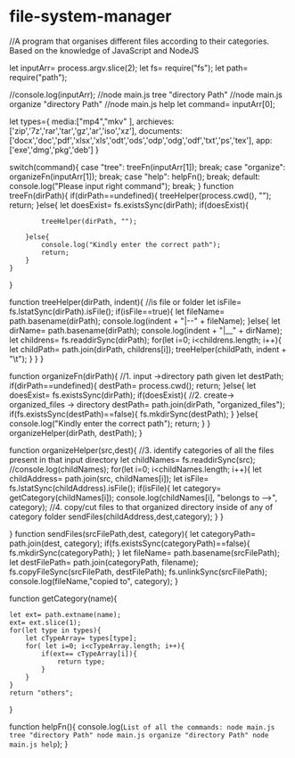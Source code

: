 # file-system-manager
//A program that organises different files according to their categories. Based on the knowledge of JavaScript and NodeJS

let inputArr= process.argv.slice(2);
let fs= require("fs");
let path= require("path");

//console.log(inputArr);
//node main.js tree "directory Path"
//node main.js organize "directory Path"
//node main.js help
let command= inputArr[0];

let types={
      media:["mp4","mkv" ],
      archieves:['zip','7z','rar','tar','gz','ar','iso','xz'],
      documents:['docx','doc','pdf','xlsx','xls','odt','ods','odp','odg','odf','txt','ps','tex'],
      app:['exe','dmg','pkg','deb']
}

switch(command){
    case "tree":
        treeFn(inputArr[1]);
        break;
case "organize":
        organizeFn(inputArr[1]);
        break;
case "help":
        helpFn();
        break;
default:
    console.log("Please input right command");
    break;
}
function treeFn(dirPath){
    if(dirPath==undefined){
        treeHelper(process.cwd(), "");
        return;
    }else{
        let doesExist= fs.existsSync(dirPath);
        if(doesExist){
            
            treeHelper(dirPath, "");

        }else{
            console.log("Kindly enter the correct path");
            return; 
        }
    }
}

function treeHelper(dirPath, indent){
    //is file or folder
    let isFile= fs.lstatSync(dirPath).isFile();
    if(isFile==true){
        let fileName= path.basename(dirPath);
        console.log(indent + "|--" + fileName);
    }else{
        let dirName= path.basename(dirPath);
        console.log(indent + "|__" + dirName);
        let childrens= fs.readdirSync(dirPath);
        for(let i=0; i<childrens.length; i++){
            let childPath= path.join(dirPath, childrens[i]);
            treeHelper(childPath, indent + "\t");
        } 
    }
}

function organizeFn(dirPath){
    //1. input ->directory path given
    let destPath;
    if(dirPath==undefined){
        destPath= process.cwd();
        return;
    }else{
        let doesExist= fs.existsSync(dirPath);
        if(doesExist){
            //2. create-> organized_files -> directory
            destPath= path.join(dirPath, "organized_files");
            if(fs.existsSync(destPath)==false){
                fs.mkdirSync(destPath);
            }
        }else{
            console.log("Kindly enter the correct path");
            return; 
        }
    }
    organizeHelper(dirPath, destPath);
}

function organizeHelper(src,dest){
//3. identify categories of all the files present in that input directory
let childNames= fs.readdirSync(src);
//console.log(childNames);
for(let i=0; i<childNames.length; i++){
  let childAddress= path.join(src, childNames[i]);
  let isFile= fs.lstatSync(childAddress).isFile();
  if(isFile){
      let category= getCategory(childNames[i]);
      console.log(childNames[i], "belongs to -->", category);
      //4. copy/cut files to that organized directory inside of any of category folder
      sendFiles(childAddress,dest,category);
  }
}

}
function sendFiles(srcFilePath,dest, category){
    let categoryPath= path.join(dest, category);
    if(fs.existsSync(categoryPath)==false){
        fs.mkdirSync(categoryPath);
    }
    let fileName= path.basename(srcFilePath);
    let destFilePath= path.join(categoryPath, filename);
    fs.copyFileSync(srcFilePath, destFilePath);
    fs.unlinkSync(srcFilePath);
    console.log(fileName,"copied to", category);
}

function getCategory(name){

    let ext= path.extname(name);
    ext= ext.slice(1);
    for(let type in types){
        let cTypeArray= types[type];
        for( let i=0; i<cTypeArray.length; i++){
            if(ext== cTypeArray[i]){
                return type;
            }
        }
    }
    return "others";
}

function helpFn(){
    console.log(`
    List of all the commands:
      node main.js tree "directory Path"
      node main.js organize "directory Path"
      node main.js help
    `);
}
